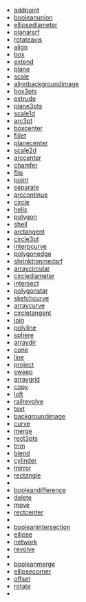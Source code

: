 <div class="toc-index">
<ul>
	<li class="toc-index-item"><a href="#_addpoint">addpoint</a></li>
	<li class="toc-index-item"><a href="#_booleanunion">booleanunion</a></li>
	<li class="toc-index-item"><a href="#_ellipsediameter">ellipsediameter</a></li>
	<li class="toc-index-item"><a href="#_planarsrf">planarsrf</a></li>
	<li class="toc-index-item"><a href="#_rotateaxis">rotateaxis</a></li>
	<li class="toc-index-item"><a href="#_align">align</a></li>
	<li class="toc-index-item"><a href="#_box">box</a></li>
	<li class="toc-index-item"><a href="#_extend">extend</a></li>
	<li class="toc-index-item"><a href="#_plane">plane</a></li>
	<li class="toc-index-item"><a href="#_scale">scale</a></li>
	<li class="toc-index-item"><a href="#_alignbackgroundimage">alignbackgroundimage</a></li>
	<li class="toc-index-item"><a href="#_box3pts">box3pts</a></li>
	<li class="toc-index-item"><a href="#_extrude">extrude</a></li>
	<li class="toc-index-item"><a href="#_plane3pts">plane3pts</a></li>
	<li class="toc-index-item"><a href="#_scale1d">scale1d</a></li>
	<li class="toc-index-item"><a href="#_arc3pt">arc3pt</a></li>
	<li class="toc-index-item"><a href="#_boxcenter">boxcenter</a></li>
	<li class="toc-index-item"><a href="#_fillet">fillet</a></li>
	<li class="toc-index-item"><a href="#_planecenter">planecenter</a></li>
	<li class="toc-index-item"><a href="#_scale2d">scale2d</a></li>
	<li class="toc-index-item"><a href="#_arccenter">arccenter</a></li>
	<li class="toc-index-item"><a href="#_chamfer">chamfer</a></li>
	<li class="toc-index-item"><a href="#_flip">flip</a></li>
	<li class="toc-index-item"><a href="#_point">point</a></li>
	<li class="toc-index-item"><a href="#_separate">separate</a></li>
	<li class="toc-index-item"><a href="#_arccontinue">arccontinue</a></li>
	<li class="toc-index-item"><a href="#_circle">circle</a></li>
	<li class="toc-index-item"><a href="#_helix">helix</a></li>
	<li class="toc-index-item"><a href="#_polygon">polygon</a></li>
	<li class="toc-index-item"><a href="#_shell">shell</a></li>
	<li class="toc-index-item"><a href="#_arctangent">arctangent</a></li>
	<li class="toc-index-item"><a href="#_circle3pt">circle3pt</a></li>
	<li class="toc-index-item"><a href="#_interpcurve">interpcurve</a></li>
	<li class="toc-index-item"><a href="#_polygonedge">polygonedge</a></li>
	<li class="toc-index-item"><a href="#_shrinktrimmedsrf">shrinktrimmedsrf</a></li>
	<li class="toc-index-item"><a href="#_arraycircular">arraycircular</a></li>
	<li class="toc-index-item"><a href="#_circlediameter">circlediameter</a></li>
	<li class="toc-index-item"><a href="#_intersect">intersect</a></li>
	<li class="toc-index-item"><a href="#_polygonstar">polygonstar</a></li>
	<li class="toc-index-item"><a href="#_sketchcurve">sketchcurve</a></li>
	<li class="toc-index-item"><a href="#_arraycurve">arraycurve</a></li>
	<li class="toc-index-item"><a href="#_circletangent">circletangent</a></li>
	<li class="toc-index-item"><a href="#_join">join</a></li>
	<li class="toc-index-item"><a href="#_polyline">polyline</a></li>
	<li class="toc-index-item"><a href="#_sphere">sphere</a></li>
	<li class="toc-index-item"><a href="#_arraydir">arraydir</a></li>
	<li class="toc-index-item"><a href="#_cone">cone</a></li>
	<li class="toc-index-item"><a href="#_line">line</a></li>
	<li class="toc-index-item"><a href="#_project">project</a></li>
	<li class="toc-index-item"><a href="#_sweep">sweep</a></li>
	<li class="toc-index-item"><a href="#_arraygrid">arraygrid</a></li>
	<li class="toc-index-item"><a href="#_copy">copy</a></li>
	<li class="toc-index-item"><a href="#_loft">loft</a></li>
	<li class="toc-index-item"><a href="#_railrevolve">railrevolve</a></li>
	<li class="toc-index-item"><a href="#_text">text</a></li>
	<li class="toc-index-item"><a href="#_backgroundimage">backgroundimage</a></li>
	<li class="toc-index-item"><a href="#_curve">curve</a></li>
	<li class="toc-index-item"><a href="#_merge">merge</a></li>
	<li class="toc-index-item"><a href="#_rect3pts">rect3pts</a></li>
	<li class="toc-index-item"><a href="#_trim">trim</a></li>
	<li class="toc-index-item"><a href="#_blend">blend</a></li>
	<li class="toc-index-item"><a href="#_cylinder">cylinder</a></li>
	<li class="toc-index-item"><a href="#_mirror">mirror</a></li>
	<li class="toc-index-item"><a href="#_rectangle">rectangle</a></li>
	<li class="toc-index-item">&nbsp;</li>
	<li class="toc-index-item"><a href="#_booleandifference">booleandifference</a></li>
	<li class="toc-index-item"><a href="#_delete">delete</a></li>
	<li class="toc-index-item"><a href="#_move">move</a></li>
	<li class="toc-index-item"><a href="#_rectcenter">rectcenter</a></li>
	<li class="toc-index-item">&nbsp;</li>
	<li class="toc-index-item"><a href="#_booleanintersection">booleanintersection</a></li>
	<li class="toc-index-item"><a href="#_ellipse">ellipse</a></li>
	<li class="toc-index-item"><a href="#_network">network</a></li>
	<li class="toc-index-item"><a href="#_revolve">revolve</a></li>
	<li class="toc-index-item">&nbsp;</li>
	<li class="toc-index-item"><a href="#_booleanmerge">booleanmerge</a></li>
	<li class="toc-index-item"><a href="#_ellipsecorner">ellipsecorner</a></li>
	<li class="toc-index-item"><a href="#_offset">offset</a></li>
	<li class="toc-index-item"><a href="#_rotate">rotate</a></li>
	<li class="toc-index-item">&nbsp;</li>
  </ul>
  </div>
